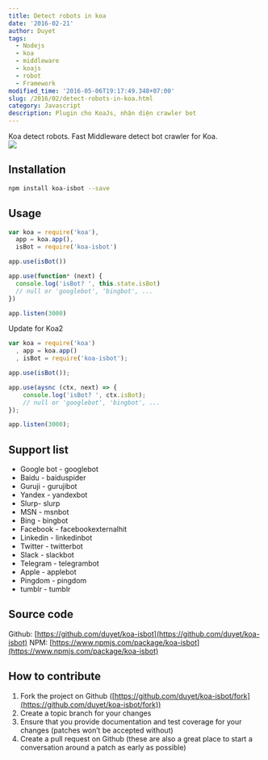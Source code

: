 ```yaml
---
title: Detect robots in koa
date: '2016-02-21'
author: Duyet
tags:
  - Nodejs
  - koa
  - middleware
  - koajs
  - robot
  - Framework
modified_time: '2016-05-06T19:17:49.348+07:00'
slug: /2016/02/detect-robots-in-koa.html
category: Javascript
description: Plugin cho KoaJs, nhận diện crawler bot
---
```


Koa detect robots. Fast Middleware detect bot crawler for Koa.  
[![](https://nodei.co/npm/koa-isbot.png?downloads=true&downloadRank=true&stars=true)](https://www.npmjs.com/package/koa-isbot)

## Installation

```bash
npm install koa-isbot --save
```

## Usage

```js
var koa = require('koa'),
  app = koa.app(),
  isBot = require('koa-isbot')

app.use(isBot())

app.use(function* (next) {
  console.log('isBot? ', this.state.isBot)
  // null or 'googlebot', 'bingbot', ...
})

app.listen(3000)
```

Update for Koa2

```js
var koa = require('koa')
  , app = koa.app()
  , isBot = require('koa-isbot');

app.use(isBot());

app.use(aysnc (ctx, next) => {
    console.log('isBot? ', ctx.isBot);
    // null or 'googlebot', 'bingbot', ...
});

app.listen(3000);
```

## Support list

- Google bot - googlebot
- Baidu - baiduspider
- Guruji - gurujibot
- Yandex - yandexbot
- Slurp- slurp
- MSN - msnbot
- Bing - bingbot
- Facebook - facebookexternalhit
- Linkedin - linkedinbot
- Twitter - twitterbot
- Slack - slackbot
- Telegram - telegrambot
- Apple - applebot
- Pingdom - pingdom
- tumblr - tumblr

## Source code

Github: [https://github.com/duyet/koa-isbot](https://github.com/duyet/koa-isbot)
NPM: [https://www.npmjs.com/package/koa-isbot](https://www.npmjs.com/package/koa-isbot)

## How to contribute

1. Fork the project on Github ([https://github.com/duyet/koa-isbot/fork](https://github.com/duyet/koa-isbot/fork))
2. Create a topic branch for your changes
3. Ensure that you provide documentation and test coverage for your changes (patches won’t be accepted without)
4. Create a pull request on Github (these are also a great place to start a conversation around a patch as early as possible)
